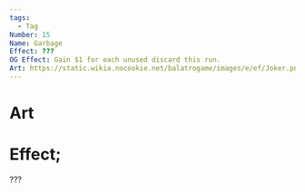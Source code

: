 ```yaml
---
tags:
  - Tag
Number: 15
Name: Garbage
Effect: ???
OG Effect: Gain $1 for each unused discard this run.
Art: https://static.wikia.nocookie.net/balatrogame/images/e/ef/Joker.png/revision/latest?cb=20230925003651
---
```

# Art
# Effect;
???